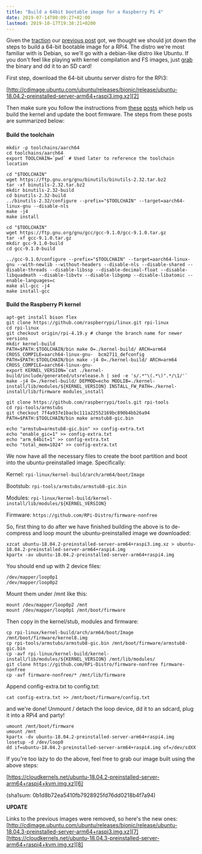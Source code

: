 ```yaml
---
title: "Build a 64bit bootable image for a Raspberry Pi 4"
date: 2019-07-14T00:09:27+02:00
lastmod: 2019-10-17T19:38:21+0200
---
```


Given the [traction][0] our [previous post][1] got, we thought we should jot
down the steps to build a 64-bit bootable image for a RPi4. The distro we're
most familiar with is Debian, so we'll go with a debian-like distro like
Ubuntu. If you don't feel like playing with kernel compilation and FS images,
just [grab][6] the binary and dd it to an SD card!

First step, download the 64-bit ubuntu server distro for the RPi3:

[http://cdimage.ubuntu.com/ubuntu/releases/bionic/release/ubuntu-18.04.2-preinstalled-server-arm64+raspi3.img.xz][2]

Then make sure you follow the instructions from [these][3] [posts][4] which
help us build the kernel and update the boot firmware. The steps from these
posts are summarized below:

#### Build the toolchain ####

```
mkdir -p toolchains/aarch64
cd toolchains/aarch64
export TOOLCHAIN=`pwd` # Used later to reference the toolchain location

cd "$TOOLCHAIN"
wget https://ftp.gnu.org/gnu/binutils/binutils-2.32.tar.bz2
tar -xf binutils-2.32.tar.bz2
mkdir binutils-2.32-build
cd binutils-2.32-build
../binutils-2.32/configure --prefix="$TOOLCHAIN" --target=aarch64-linux-gnu --disable-nls
make -j4
make install
```

```
cd "$TOOLCHAIN"
wget https://ftp.gnu.org/gnu/gcc/gcc-9.1.0/gcc-9.1.0.tar.gz
tar -xf gcc-9.1.0.tar.gz
mkdir gcc-9.1.0-build
cd gcc-9.1.0-build
```

```
../gcc-9.1.0/configure --prefix="$TOOLCHAIN" --target=aarch64-linux-gnu --with-newlib --without-headers --disable-nls --disable-shared --disable-threads --disable-libssp --disable-decimal-float --disable-libquadmath --disable-libvtv --disable-libgomp --disable-libatomic --enable-languages=c
make all-gcc -j4
make install-gcc
```

#### Build the Raspberry Pi kernel ####

```
apt-get install bison flex
git clone https://github.com/raspberrypi/linux.git rpi-linux
cd rpi-linux
git checkout origin/rpi-4.19.y # change the branch name for newer versions
mkdir kernel-build
PATH=$PATH:$TOOLCHAIN/bin make O=./kernel-build/ ARCH=arm64 CROSS_COMPILE=aarch64-linux-gnu-  bcm2711_defconfig
PATH=$PATH:$TOOLCHAIN/bin make -j4 O=./kernel-build/ ARCH=arm64 CROSS_COMPILE=aarch64-linux-gnu-
export KERNEL_VERSION=`cat ./kernel-build/include/generated/utsrelease.h | sed -e 's/.*"\(.*\)".*/\1/'` 
make -j4 O=./kernel-build/ DEPMOD=echo MODLIB=./kernel-install/lib/modules/${KERNEL_VERSION} INSTALL_FW_PATH=./kernel-install/lib/firmware modules_install
```

```
git clone https://github.com/raspberrypi/tools.git rpi-tools
cd rpi-tools/armstubs
git checkout 7f4a937e1bacbc111a22552169bc890b4bb26a94
PATH=$PATH:$TOOLCHAIN/bin make armstub8-gic.bin
```

```
echo "armstub=armstub8-gic.bin" >> config-extra.txt 
echo "enable_gic=1" >> config-extra.txt 
echo "arm_64bit=1" >> config-extra.txt
echo "total_mem=1024" >> config-extra.txt
```

We now have all the necessary files to create the boot partition and boot into
the ubuntu-preinstalled image. Specifically:

Kernel: `rpi-linux/kernel-build/arch/arm64/boot/Image`

Bootstub: `rpi-tools/armstubs/armstub8-gic.bin`

Modules: `rpi-linux/kernel-build/kernel-install/lib/modules/${KERNEL_VERSION}`

Firmware: `https://github.com/RPi-Distro/firmware-nonfree`


So, first thing to do after we have finished building the above is to
de-compress and loop mount the ubuntu-preinstalled image we downloaded:

```
xzcat ubuntu-18.04.2-preinstalled-server-arm64+raspi3.img.xz > ubuntu-18.04.2-preinstalled-server-arm64+raspi4.img
kpartx -av ubuntu-18.04.2-preinstalled-server-arm64+raspi4.img
```

You should end up with 2 device files:

```
/dev/mapper/loop0p1
/dev/mapper/loop0p2
```

Mount them under /mnt like this:

```
mount /dev/mapper/loop0p2 /mnt
mount /dev/mapper/loop0p1 /mnt/boot/firmware
```

Then copy in the kernel/stub, modules and firmware:

```
cp rpi-linux/kernel-build/arch/arm64/boot/Image /mnt/boot/firmware/kernel8.img
cp rpi-tools/armstubs/armstub8-gic.bin /mnt/boot/firmware/armstub8-gic.bin
cp -avf rpi-linux/kernel-build/kernel-install/lib/modules/${KERNEL_VERSION} /mnt/lib/modules/
git clone https://github.com/RPi-Distro/firmware-nonfree firmware-nonfree
cp -avf firmware-nonfree/* /mnt/lib/firmware
```

Append config-extra.txt to config.txt:

```
cat config-extra.txt >> /mnt/boot/firmware/config.txt
```

and we're done! Unmount / detach the loop device, dd it to an sdcard, plug it into a RPi4 and party!

```
umount /mnt/boot/firmware
umount /mnt
kpartx -dv ubuntu-18.04.2-preinstalled-server-arm64+raspi4.img
losetup -d /dev/loop0
dd if=ubuntu-18.04.2-preinstalled-server-arm64+raspi4.img of=/dev/sdXX
```

If you're too lazy to do the above, feel free to grab our image built using the above steps: 

[https://cloudkernels.net/ubuntu-18.04.2-preinstalled-server-arm64+raspi4+kvm.img.xz][6]

(sha1sum: 0b1d8b72ea5410fb7928925fd76dd0218b4f7a94)

**UPDATE**

Links to the previous images were removed, so here's the new ones:
[http://cdimage.ubuntu.com/ubuntu/releases/bionic/release/ubuntu-18.04.3-preinstalled-server-arm64+raspi3.img.xz][7]
[https://cloudkernels.net/ubuntu-18.04.3-preinstalled-server-arm64+raspi4+kvm.img.xz][8]



[0]: https://news.ycombinator.com/item?id=20410169
[1]: https://blog.cloudkernels.net/posts/rpi4-64bit-virt/
[2]: http://cdimage.ubuntu.com/ubuntu/releases/bionic/release/ubuntu-18.04.2-preinstalled-server-arm64+raspi3.img.xz
[3]: https://andrei.gherzan.ro/linux/raspbian-rpi-64/
[4]: https://andrei.gherzan.ro/linux/raspbian-rpi4-64/
[6]: https://cloudkernels.net/ubuntu-18.04.2-preinstalled-server-arm64+raspi4+kvm.img.xz
[7]: http://cdimage.ubuntu.com/ubuntu/releases/bionic/release/ubuntu-18.04.3-preinstalled-server-arm64+raspi3.img.xz
[8]: https://cloudkernels.net/ubuntu-18.04.3-preinstalled-server-arm64+raspi4+kvm.img.xz


